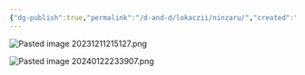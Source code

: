 ```yaml
---
{"dg-publish":true,"permalink":"/d-and-d/lokaczii/ninzaru/","created":"2023-12-11T10:51:28.000+04:00","updated":"2024-01-22T23:39:07.576+04:00"}
---
```



![Pasted image 20231211215127.png](/img/user/img/Pasted%20image%2020231211215127.png)

![Pasted image 20240122233907.png](/img/user/Pasted%20image%2020240122233907.png)